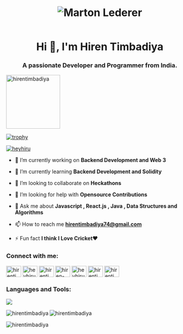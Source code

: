 <h1 align="center">
  <img src="https://raw.githubusercontent.com/hirentimbadiya/hirentimbadiya/master/name.svg" alt="Marton Lederer" />
</h1>
<div style="align-items: center; display:flex; align-items:center;  justify-content:center;"">
</div>
<h1 align="center">Hi 👋, I'm Hiren Timbadiya</h1>
<h3 align="center">A passionate Developer and Programmer from India.</h3>

<p align="left"> <img src="https://komarev.com/ghpvc/?username=hirentimbadiya&label=Profile%20views&color=0e75b6&style=flat" width="145px" alt="hirentimbadiya" /> </p>

[![trophy](https://github-profile-trophy.vercel.app/?username=hirentimbadiya&theme=radical&margin-w=20&margin-h=15&no-frame=true)](https://github.com/hirentimbadiya/github-profile-trophy)


<p align="left"> <a href="https://twitter.com/heyhiru" target="blank"><img src="https://img.shields.io/twitter/follow/heyhiru?logo=twitter&style=for-the-badge" alt="heyhiru" /></a> </p>


- 🔭 I’m currently working on **Backend Development and Web 3**

- 🌱 I’m currently learning **Backend Development and Solidity**

- 👯 I’m looking to collaborate on **Heckathons**

- 🤝 I’m looking for help with **Opensource Contributions**

- 💬 Ask me about **Javascript , React.js , Java , Data Structures and Algorithms**

- 📫 How to reach me **hirentimbadiya74@gmail.com**

- ⚡ Fun fact **I think I Love Cricket❤**


<h3 align="left">Connect with me:</h3>
<p align="left">
<a href="https://dev.to/hirentimbadiya" target="blank"><img align="center" src="https://raw.githubusercontent.com/rahuldkjain/github-profile-readme-generator/master/src/images/icons/Social/devto.svg" alt="hirentimbadiya" height="30" width="40" /></a>
<a href="https://twitter.com/heyhiru" target="blank"><img align="center" src="https://raw.githubusercontent.com/rahuldkjain/github-profile-readme-generator/master/src/images/icons/Social/twitter.svg" alt="heyhiru" height="30" width="40" /></a>
<a href="https://linkedin.com/in/hirentimbadiya74" target="blank"><img align="center" src="https://raw.githubusercontent.com/rahuldkjain/github-profile-readme-generator/master/src/images/icons/Social/linked-in-alt.svg" alt="hirentimbadiya74" height="30" width="40" /></a>
<a href="https://stackoverflow.com/users/20626209/hiren-timbadiya" target="blank"><img align="center" src="https://raw.githubusercontent.com/rahuldkjain/github-profile-readme-generator/master/src/images/icons/Social/stack-overflow.svg" alt="hiren-timbadiya" height="30" width="40" /></a>
<a href="https://instagram.com/heyhiru" target="blank"><img align="center" src="https://raw.githubusercontent.com/rahuldkjain/github-profile-readme-generator/master/src/images/icons/Social/instagram.svg" alt="heyhiru" height="30" width="40" /></a>
<a href="https://www.leetcode.com/hirentimbadiya74" target="blank"><img align="center" src="https://raw.githubusercontent.com/rahuldkjain/github-profile-readme-generator/master/src/images/icons/Social/leet-code.svg" alt="hirentimbadiya74" height="30" width="40" /></a>
<a href="https://auth.geeksforgeeks.org/user/hirentimbadiya74" target="blank"><img align="center" src="https://raw.githubusercontent.com/rahuldkjain/github-profile-readme-generator/master/src/images/icons/Social/geeks-for-geeks.svg" alt="hirentimbadiya74" height="30" width="40" /></a>
</p>

<h3 align="left">Languages and Tools:</h3>
<p>
  <a href="https://skillicons.dev">
    <img src="https://skillicons.dev/icons?i=react,js,java,git,c,github,instagram,jquery,linkedin,materialui,nodejs,redux,replit,stackoverflow,tailwind,vscode,vite,html,css,bootstrap,firebase,express&perline=11" />
  </a>
</p>

<p><img align="left" src="https://github-readme-stats-phi-rouge-46.vercel.app/api/top-langs?username=hirentimbadiya&hide=html&theme=chartreuse-dark&show_icons=true&locale=en&layout=compact" alt="hirentimbadiya" /></p>

<p><img align="center" src="https://github-readme-stats-phi-rouge-46.vercel.app/api?username=hirentimbadiya&theme=chartreuse-dark&show_icons=true" alt="hirentimbadiya"/></p>

<p><img align="center" src="https://streak-stats.demolab.com/?user=hirentimbadiya&theme=chartreuse-dark&currStreakNum=red&fire=red" alt="hirentimbadiya" /></p>
